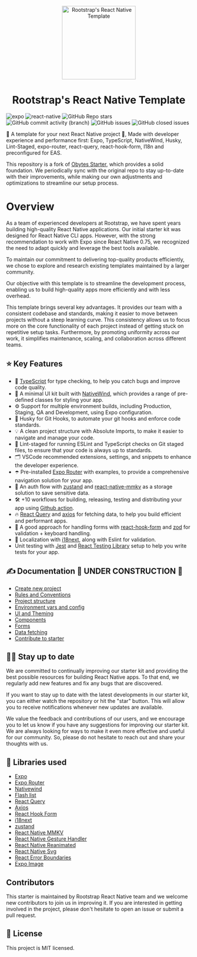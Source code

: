 <p align="center">
    <img alt="Rootstrap's React Native Template" src="https://github.com/user-attachments/assets/2015cb3f-64ab-4ccd-b85f-ca77f73686eb" width="200" />
</p>

<h1 align="center">
  Rootstrap's React Native Template
</h1>

![expo](https://img.shields.io/github/package-json/dependency-version/rootstrap/react-native-template/expo?label=expo) ![react-native](https://img.shields.io/github/package-json/dependency-version/rootstrap/react-native-template/react-native?label=react-native) ![GitHub Repo stars](https://img.shields.io/github/stars/rootstrap/react-native-template) ![GitHub commit activity (branch)](https://img.shields.io/github/commit-activity/m/rootstrap/react-native-template) ![GitHub issues](https://img.shields.io/github/issues/rootstrap/react-native-template) ![GitHub closed issues](https://img.shields.io/github/issues-closed-raw/rootstrap/react-native-template)

📱 A template for your next React Native project 🚀, Made with developer experience and performance first: Expo, TypeScript, NativeWind, Husky, Lint-Staged, expo-router, react-query, react-hook-form, I18n and preconfigured for EAS.

This repository is a fork of [Obytes Starter](https://github.com/obytes/react-native-template-obytes), which provides a solid foundation. We periodically sync with the original repo to stay up-to-date with their improvements, while making our own adjustments and optimizations to streamline our setup process.

# Overview

As a team of experienced developers at Rootstrap, we have spent years building high-quality React Native applications. Our initial starter kit was designed for React Native CLI apps. However, with the strong recommendation to work with Expo since React Native 0.75, we recognized the need to adapt quickly and leverage the best tools available.

To maintain our commitment to delivering top-quality products efficiently, we chose to explore and research existing templates maintained by a larger community.

Our objective with this template is to streamline the development process, enabling us to build high-quality apps more efficiently and with less overhead.

This template brings several key advantages. It provides our team with a consistent codebase and standards, making it easier to move between projects without a steep learning curve. This consistency allows us to focus more on the core functionality of each project instead of getting stuck on repetitive setup tasks. Furthermore, by promoting uniformity across our work, it simplifies maintenance, scaling, and collaboration across different teams.

## ⭐ Key Features

- 🎉 [TypeScript](https://www.typescriptlang.org/) for type checking, to help you catch bugs and improve code quality.
- 💅 A minimal UI kit built with [NativeWind](https://www.nativewind.dev/), which provides a range of pre-defined classes for styling your app.
- ⚙️ Support for multiple environment builds, including Production, Staging, QA and Development, using Expo configuration.
- 🦊 Husky for Git Hooks, to automate your git hooks and enforce code standards.
- 💡 A clean project structure with Absolute Imports, to make it easier to navigate and manage your code.
- 🚫 Lint-staged for running ESLint and TypeScript checks on Git staged files, to ensure that your code is always up to standards.
- 🗂 VSCode recommended extensions, settings, and snippets to enhance the developer experience.
- ☂️ Pre-installed [Expo Router](https://docs.expo.dev/router/introduction/) with examples, to provide a comprehensive navigation solution for your app.
- 💫 An auth flow with [zustand](https://github.com/pmndrs/zustand) and [react-native-mmkv](https://github.com/mrousavy/react-native-mmkv) as a storage solution to save sensitive data.
- 🛠 +10 workflows for building, releasing, testing and distributing your app using [Github action](https://github.com/features/actions).
- 🔥 [React Query](https://react-query.tanstack.com/) and [axios](https://github.com/axios/axios) for fetching data, to help you build efficient and performant apps.
- 🧵 A good approach for handling forms with [react-hook-form](https://react-hook-form.com/) and [zod](https://github.com/colinhacks/zod) for validation + keyboard handling.
- 🎯 Localization with [i18next](https://www.i18next.com/), along with Eslint for validation.
- Unit testing with [Jest](https://jestjs.io/) and [React Testing Library](https://testing-library.com/docs/react-testing-library/intro/) setup to help you write tests for your app.

## ✍️ Documentation 🚧 UNDER CONSTRUCTION 🚧

- [Create new project ](https://rootstrap.github.io/react-native-template/getting-started/create-new-app/)
- [Rules and Conventions](https://rootstrap.github.io/react-native-template/getting-started/rules-and-conventions/)
- [Project structure](https://rootstrap.github.io/react-native-template/getting-started/project-structure/)
- [Environment vars and config](https://rootstrap.github.io/react-native-template/getting-started/environment-vars-config/)
- [UI and Theming](https://rootstrap.github.io/react-native-template/ui-and-theme/ui-theming/)
- [Components](https://rootstrap.github.io/react-native-template/ui-and-theme/components/)
- [Forms](https://rootstrap.github.io/react-native-template/ui-and-theme/forms/)
- [Data fetching](https://rootstrap.github.io/react-native-template/guides/data-fetching/)
- [Contribute to starter](https://rootstrap.github.io/react-native-template/how-to-contribute/)

## 🧑‍💻 Stay up to date

We are committed to continually improving our starter kit and providing the best possible resources for building React Native apps. To that end, we regularly add new features and fix any bugs that are discovered.

If you want to stay up to date with the latest developments in our starter kit, you can either watch the repository or hit the "star" button. This will allow you to receive notifications whenever new updates are available.

We value the feedback and contributions of our users, and we encourage you to let us know if you have any suggestions for improving our starter kit. We are always looking for ways to make it even more effective and useful for our community. So, please do not hesitate to reach out and share your thoughts with us.

<!-- add a gif image here  -->

## 💎 Libraries used

- [Expo](https://docs.expo.io/)
- [Expo Router](https://docs.expo.dev/router/introduction/)
- [Nativewind](https://www.nativewind.dev/v4/overview)
- [Flash list](https://github.com/Shopify/flash-list)
- [React Query](https://tanstack.com/query/v4)
- [Axios](https://axios-http.com/docs/intro)
- [React Hook Form](https://react-hook-form.com/)
- [i18next](https://www.i18next.com/)
- [zustand](https://github.com/pmndrs/zustand)
- [React Native MMKV](https://github.com/mrousavy/react-native-mmkv)
- [React Native Gesture Handler](https://docs.swmansion.com/react-native-gesture-handler/docs/)
- [React Native Reanimated](https://docs.swmansion.com/react-native-reanimated/docs/)
- [React Native Svg](https://github.com/software-mansion/react-native-svg)
- [React Error Boundaries](https://github.com/bvaughn/react-error-boundary)
- [Expo Image](https://docs.expo.dev/versions/unversioned/sdk/image/)

## Contributors

This starter is maintained by Rootstrap React Native team and we welcome new contributors to join us in improving it. If you are interested in getting involved in the project, please don't hesitate to open an issue or submit a pull request.

## 🔖 License

This project is MIT licensed.

